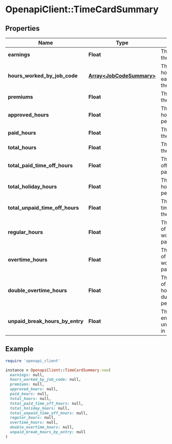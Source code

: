 # OpenapiClient::TimeCardSummary

## Properties

| Name | Type | Description | Notes |
| ---- | ---- | ----------- | ----- |
| **earnings** | **Float** | The earnings for the pay period. | [optional] |
| **hours_worked_by_job_code** | [**Array&lt;JobCodeSummary&gt;**](JobCodeSummary.md) | The amount of hours worked for each job code for the pay period. | [optional] |
| **premiums** | **Float** | The premiums for the pay period. | [optional] |
| **approved_hours** | **Float** | The approved hours for the pay period. | [optional] |
| **paid_hours** | **Float** | The paid hours for the pay period. | [optional] |
| **total_hours** | **Float** | The total hours for the pay period. | [optional] |
| **total_paid_time_off_hours** | **Float** | The total paid time off hours for the pay period. | [optional] |
| **total_holiday_hours** | **Float** | The total holiday hours for the pay period. | [optional] |
| **total_unpaid_time_off_hours** | **Float** | The total unpaid time off hours for the pay period. | [optional] |
| **regular_hours** | **Float** | The total number of regular hours worked during the pay period. | [optional] |
| **overtime_hours** | **Float** | The total number of overtime hours worked during the pay period. | [optional] |
| **double_overtime_hours** | **Float** | The total number of doubletime hours worked during the pay period. | [optional] |
| **unpaid_break_hours_by_entry** | **Float** | The map of time entry to unpaidBreakHours in seconds | [optional] |

## Example

```ruby
require 'openapi_client'

instance = OpenapiClient::TimeCardSummary.new(
  earnings: null,
  hours_worked_by_job_code: null,
  premiums: null,
  approved_hours: null,
  paid_hours: null,
  total_hours: null,
  total_paid_time_off_hours: null,
  total_holiday_hours: null,
  total_unpaid_time_off_hours: null,
  regular_hours: null,
  overtime_hours: null,
  double_overtime_hours: null,
  unpaid_break_hours_by_entry: null
)
```

